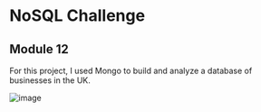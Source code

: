 # NoSQL Challenge
## Module 12

For this project, I used Mongo to build and analyze a database of businesses in the UK.

![image](https://github.com/hdkronke/nosql-challenge/assets/117773492/fb26c4ca-3893-4ad8-b9ac-c765cca279cf)


